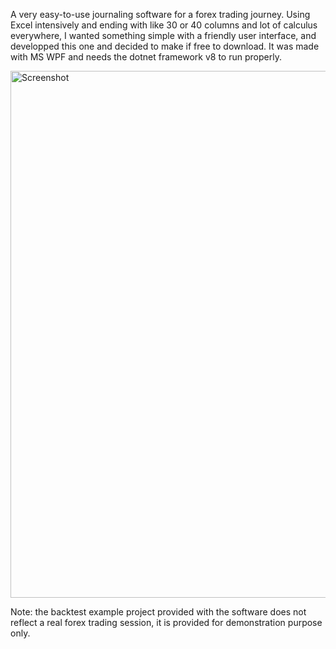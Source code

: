 A very easy-to-use journaling software for a forex trading journey.
Using Excel intensively and ending with like 30 or 40 columns and lot of calculus everywhere, I wanted something simple with a friendly user interface, and developped this one and decided to make if free to download.
It was made with MS WPF and needs the dotnet framework v8 to run properly.

<img width="1478" height="843" alt="Screenshot" src="https://github.com/user-attachments/assets/c2ccc871-b927-4cbc-834f-aae51cf2154c" />

Note: the backtest example project provided with the software does not reflect a real forex trading session, it is provided for demonstration purpose only.
